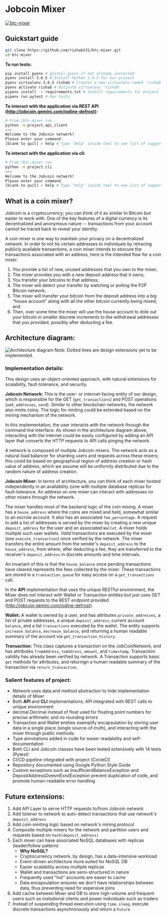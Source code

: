 # Jobcoin Mixer

[![btc-mixer](https://circleci.com/gh/rishab231/btc-mixer.svg?style=shield)](https://app.circleci.com/pipelines/github/rishab231/btc-mixer)

## Quickstart guide
```sh
git clone https://github.com/rishab231/btc-mixer.git
cd btc-mixer

```

**To run tests:**
```zsh
pip install pyenv # Install pyenv if not already installed
pyenv install 3.6.5 # Install Python 3.6.5 for our project
pyenv virtualenv 3.6.5 rishab # Creates a new virtualenv named 'rishab'
pyenv activate rishab # Activate virtualenv 'rishab'
pipenv install -r requirements.txt # Install requirements for project
pipenv run pytest # Run tests
```

**To interact with the application via REST API (http://jobcoin.gemini.com/iodine-defrost):**
```zsh
# From /btc-mixer run
python -m project.api_client
>>>
Welcome to the Jobcoin network!
Please enter your command
[blank to quit] > help # Type 'help' inside tool to see list of supported commands
```

**To interact with the application via cli:**
```zsh
# From /btc-mixer run
python -m project.cli
>>>
Welcome to the Jobcoin network!
Please enter your command
[blank to quit] > help # Type 'help' inside tool to see list of supported commands
```

## What is a coin mixer?
Jobcoin is a cryptocurrency; you can think of it as similar to Bitcoin but easier to work with. One of the key features of a digital currency is its decentralized and anonymous nature -- transactions from your account cannot be traced back to reveal your identity. 

A coin mixer is one way to maintain your privacy on a decentralized network. In order to not tie certain addresses to individuals by retracing publicly available transactions, a coin mixer intends to obscure the transactions associated with an address, here is the intended flow for a coin mixer:
1. You provide a list of new, unused addresses that you own to the mixer;
2. The mixer provides you with a new deposit address that it owns;
3. You transfer your bitcoins to that address;
4. The mixer will detect your transfer by watching or polling the P2P Bitcoin network;
5. The mixer will transfer your bitcoin from the deposit address into a big “house account” along with all the other bitcoin currently being mixed; and
6. Then, over some time the mixer will use the house account to dole out your bitcoin in smaller discrete increments to the withdrawal addresses that you provided, possibly after deducting a fee.


## Architecture diagram:
![Architecture diagram](https://github.com/rishab231/btc-mixer/blob/master/architecture_diagram.png)
Note: Dotted lines are design extensions yet to be implemented.

### Implementation details:
This design uses an object-oriented approach, with natural extensions for scalability, fault-tolerance, and security.

**Jobcoin Network:**
This is the user- or internet-facing entity of our design, which is responsible for the GET (`get_transactions`) and POST operations (`add_addresses`, `send`). Similar to other blockchain networks, the network also mints coins. The logic for minting could be extended based on the mining mechanism of the network.

In this implementation, the user interacts with the network through the command line interface. As shown in the architecture diagram above, interacting with the internet could be easily configured by adding an API layer that converts the HTTP requests to API calls pinging the network.

A network is composed of multiple Jobcoin mixers. The network  acts as a natural load balancer for sharding users and requests across these mixers; this could be based on geographical region of address creation or hash value of address, which we assume will be uniformly distributed due to the random nature of address creation.

**Jobcoin Mixer:**
In terms of architecture, you can think of each mixer hosted independently in an availability zone with multiple database replicas for fault-tolerance. An address on one mixer can interact with addresses on other mixers through the network.

The mixer handles most of the backend logic of the coin mixing. A mixer has a `house_address` where the coins are mixed and held, somewhat similar to an escrow account. It also has an associated `fee_percentage`. A request to add a list of addresses is served by the mixer by creating a new unique `deposit_address` for the user and an associated `Wallet`. A mixer holds multiple such user wallets. *Valid* transactions are executed by the mixer (see `execute_transaction`) once verified by the network. The mixer transfers the entire amount from the sender's `deposit_address` to the `house_address`, from where, after deducting a fee, they are transferred to the receiver's `deposit_address` in discrete amounts and time intervals.

An invariant of this is that the `house_balance` once pending transactions have cleared represents the fees collected by the mixer. These transactions are stored in a `transaction_queue` for easy access on a `get_transactions` call.

In the **API** implementation that uses the unique RESTful environment, the Mixer does not interact with Wallet or Transaction entities but just uses GET and POST requests to the REST endpoint provided (http://jobcoin.gemini.com/iodine-defrost).

**Wallet:**
A wallet is owned by a user, and has attributes `private_addresses`, a list of private addresses, a unique `deposit_address`, current account `balance`, and a list `transactions` executed by the wallet. The entity supports `increase_balance`, `decrease_balance`, and returning a human readable summary of the account via `get_transaction_history`.

**Transaction:**
This class captures a transaction on the JobCoinNetwork, and has attributes `fromAddress`, `toAddress`, `amount`, and `timestamp`. Transaction validity has already been verified by network. A Transaction supports basic `get` methods for attributes, and returnign a human readable summary of the transaction via `return_transaction`.


### Salient features of project:
- Network uses data and method abstraction to hide implementation details of Mixer
- Both **API** and **CLI** implementations; API integrated with REST calls to unique environment
- decimal.Decimal instead of float used for floating point numbers for precise arithmetic and no rounding errors
- Transaction and Wallet entities exemplify encapsulation by storing user data in a single place (single source-of-truth), and interacting with the mixer through public methods
- Type annotations added in code for easier readability and self-documentation
- Both CLI and Jobcoin classes have been tested extensively with 14 tests (Pytest)
- CI/CD pipeline integrated with project (CircleCI)
- Repository documented using Google Python Style Guide
- Custom exceptions such as InsufficientBalanceException and DepositAddressDoesntExistException prevent duplication of code, and promote human-readable error handling

## Future extensions:
1. Add API Layer to serve HTTP requests to/from Jobcoin network
2. Add listener to network to auto-detect transactions that use network's `deposit_address`
3. Add coin-minting logic based on network's mining protocol
4. Composite multiple mixers for the network and partition users and requests based on `hash(deposit_address)`
5. Each mixer can have associated NoSQL databases with replicas (leader/follow pattern)
    - **Why NoSQL?**
    - Cryptocurrency network, by design, has a data-intensive workload
    - Event-driven architecture more suited for NoSQL DB
    - Easier scalability across multiple replicas
    - Wallet and transactions are semi-structured in nature
    - Frequently used "hot" accounts are easier to cache
    - Data encapsulation ensures we don't have relationships between data, thus preventing need for expensive joins
6. Add cache between Mixer and DB to store high-volume and frequent users such as insitutional clients and power individuals such as traders
7. Instead of suspending thread execution using `time.sleep`, execute discrete transactions asynchronously and return a `Future`
